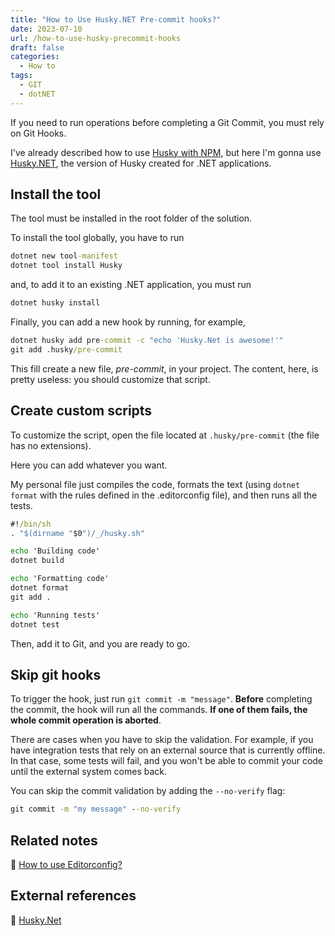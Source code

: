 ```yaml
---
title: "How to Use Husky.NET Pre-commit hooks?"
date: 2023-07-10
url: /how-to-use-husky-precommit-hooks
draft: false
categories:
  - How to
tags:
  - GIT
  - dotNET
---
```


If you need to run operations before completing a Git Commit, you must rely on Git Hooks.

I've already described how to use [Husky with NPM](https://www.code4it.dev/blog/conventional-commit-with-githooks/), but here I'm gonna use [Husky.NET](https://alirezanet.github.io/Husky.Net/), the version of Husky created for .NET applications.

## Install the tool

The tool must be installed in the root folder of the solution.

To install the tool globally, you have to run

```cmd
dotnet new tool-manifest
dotnet tool install Husky
```

and, to add it to an existing .NET application, you must run

```cmd
dotnet husky install
```

Finally, you can add a new hook by running, for example,

```cmd
dotnet husky add pre-commit -c "echo 'Husky.Net is awesome!'"
git add .husky/pre-commit
```

This fill create a new file, _pre-commit_, in your project. The content, here, is pretty useless: you should customize that script.

## Create custom scripts

To customize the script, open the file located at `.husky/pre-commit` (the file has no extensions).

Here you can add whatever you want.

My personal file just compiles the code, formats the text (using `dotnet format` with the rules defined in the .editorconfig file), and then runs all the tests.

```cmd
#!/bin/sh
. "$(dirname "$0")/_/husky.sh"

echo 'Building code'
dotnet build

echo 'Formatting code'
dotnet format
git add .

echo 'Running tests'
dotnet test
```

Then, add it to Git, and you are ready to go.

## Skip git hooks

To trigger the hook, just run `git commit -m "message"`. **Before** completing the commit, the hook will run all the commands. **If one of them fails, the whole commit operation is aborted**.

There are cases when you have to skip the validation. For example, if you have integration tests that rely on an external source that is currently offline. In that case, some tests will fail, and you won't be able to commit your code until the external system comes back.

You can skip the commit validation by adding the `--no-verify` flag:

```cmd
git commit -m "my message" --no-verify
```

## Related notes

🔗 [How to use Editorconfig?](https://notes.code4it.dev/how-to-use-editorconfig/)

## External references

🔗 [Husky.Net](https://alirezanet.github.io/Husky.Net/)
